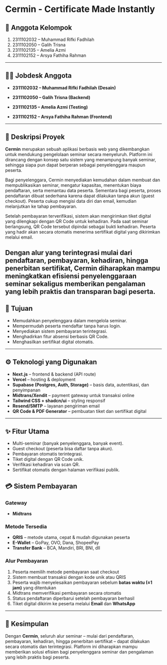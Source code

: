 # Cermin - Certificate Made Instantly

## 👥 Anggota Kelompok  
1. 2311102032 – Muhammad Rifki Fadhilah  
2. 2311102050 – Galih Trisna  
3. 2311102135 – Amelia Azmi  
4. 2311102152 – Arsya Fathiha Rahman  

---
## 👨‍💻 Jobdesk Anggota  

- **2311102032 – Muhammad Rifki Fadhilah (Desain)**  

- **2311102050 – Galih Trisna (Backend)**  

- **2311102135 – Amelia Azmi (Testing)**  

- **2311102152 – Arsya Fathiha Rahman (Frontend)**  

---
## 📌 Deskripsi Proyek  
**Cermin**  merupakan sebuah aplikasi berbasis web yang dikembangkan untuk mendukung pengelolaan seminar secara menyeluruh. Platform ini dirancang dengan konsep satu sistem yang menampung banyak seminar, sehingga siapa pun dapat berperan sebagai penyelenggara maupun peserta.  

Bagi penyelenggara, Cermin menyediakan kemudahan dalam membuat dan mempublikasikan seminar, mengatur kapasitas, menentukan biaya pendaftaran, serta memantau data peserta. Sementara bagi peserta, proses pendaftaran dibuat sederhana karena dapat dilakukan tanpa akun (guest checkout). Peserta cukup mengisi data diri dan email, kemudian melanjutkan ke tahap pembayaran.

Setelah pembayaran terverifikasi, sistem akan mengirimkan tiket digital yang dilengkapi dengan QR Code untuk kehadiran. Pada saat seminar berlangsung, QR Code tersebut dipindai sebagai bukti kehadiran. Peserta yang hadir akan secara otomatis menerima sertifikat digital yang dikirimkan melalui email.

Dengan alur yang terintegrasi mulai dari pendaftaran, pembayaran, kehadiran, hingga penerbitan sertifikat, Cermin diharapkan mampu meningkatkan efisiensi penyelenggaraan seminar sekaligus memberikan pengalaman yang lebih praktis dan transparan bagi peserta.
---

## 🎯 Tujuan  
- Memudahkan penyelenggara dalam mengelola seminar.  
- Mempermudah peserta mendaftar tanpa harus login.  
- Menyediakan sistem pembayaran terintegrasi.  
- Menghadirkan fitur absensi berbasis QR Code.  
- Menghasilkan sertifikat digital otomatis.  

---

## ⚙️ Teknologi yang Digunakan  
- **Next.js** – frontend & backend (API route)  
- **Vercel** – hosting & deployment  
- **Supabase (Postgres, Auth, Storage)** – basis data, autentikasi, dan penyimpanan
- **Midtrans/Xendit** – payment gateway untuk transaksi online
- **Tailwind CSS + shadcn/ui** – styling responsif  
- **Resend/SMTP** – layanan pengiriman email  
- **QR Code & PDF Generator** – pembuatan tiket dan sertifikat digital  

---

## ✨ Fitur Utama  
- Multi-seminar (banyak penyelenggara, banyak event).  
- Guest checkout (peserta bisa daftar tanpa akun).  
- Pembayaran otomatis terintegrasi.  
- Tiket digital dengan QR Code unik.  
- Verifikasi kehadiran via scan QR.  
- Sertifikat otomatis dengan halaman verifikasi publik.
  
## 💳 Sistem Pembayaran  
### Gateway  
- **Midtrans**  

### Metode Tersedia  
- **QRIS** – metode utama, cepat & mudah digunakan peserta  
- **E-Wallet** – GoPay, OVO, Dana, ShopeePay  
- **Transfer Bank** – BCA, Mandiri, BRI, BNI, dll  

### Alur Pembayaran  
1. Peserta memilih metode pembayaran saat checkout  
2. Sistem membuat transaksi dengan kode unik atau QRIS  
3. Peserta wajib menyelesaikan pembayaran sebelum **batas waktu (±1 jam)** yang ditentukan  
4. Midtrans memverifikasi pembayaran secara otomatis  
5. Status pendaftaran diperbarui setelah pembayaran berhasil  
6. Tiket digital dikirim ke peserta melalui **Email** dan **WhatsApp**  


---

## 📖 Kesimpulan  
Dengan **Cermin**, seluruh alur seminar – mulai dari pendaftaran, pembayaran, kehadiran, hingga penerbitan sertifikat – dapat dilakukan secara otomatis dan terintegrasi. Platform ini diharapkan mampu memberikan solusi efisien bagi penyelenggara seminar dan pengalaman yang lebih praktis bagi peserta.
